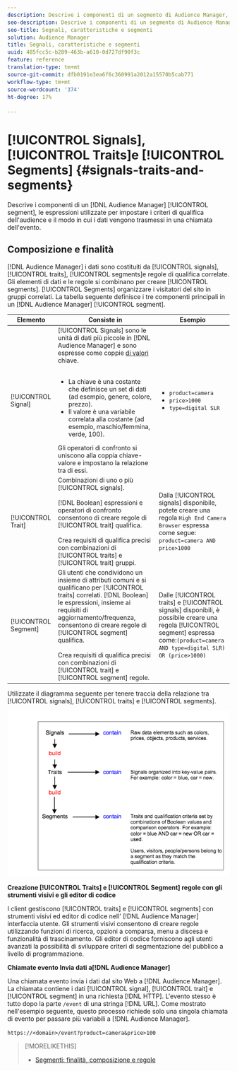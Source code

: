 ```yaml
---
description: Descrive i componenti di un segmento di Audience Manager, le espressioni utilizzate per impostare i criteri di qualificazione del pubblico e il modo in cui i dati vengono trasmessi in una chiamata dell’evento.
seo-description: Descrive i componenti di un segmento di Audience Manager, le espressioni utilizzate per impostare i criteri di qualificazione del pubblico e il modo in cui i dati vengono trasmessi in una chiamata dell’evento.
seo-title: Segnali, caratteristiche e segmenti
solution: Audience Manager
title: Segnali, caratteristiche e segmenti
uuid: 485fcc5c-b289-463b-a610-0d727df90f3c
feature: reference
translation-type: tm+mt
source-git-commit: dfb0191e3ea6f6c360991a2012a15570b5cab771
workflow-type: tm+mt
source-wordcount: '374'
ht-degree: 17%

---
```



# [!UICONTROL Signals],  [!UICONTROL Traits]e  [!UICONTROL Segments] {#signals-traits-and-segments}

Descrive i componenti di un [!DNL Audience Manager] [!UICONTROL segment], le espressioni utilizzate per impostare i criteri di qualifica dell&#39;audience e il modo in cui i dati vengono trasmessi in una chiamata dell&#39;evento.

## Composizione e finalità

[!DNL Audience Manager] i dati sono costituiti da  [!UICONTROL signals],  [!UICONTROL traits],  [!UICONTROL segments]e regole di qualifica correlate. Gli elementi di dati e le regole si combinano per creare [!UICONTROL segments]. [!UICONTROL Segments] organizzare i visitatori del sito in gruppi correlati. La tabella seguente definisce i tre componenti principali in un [!DNL Audience Manager] [!UICONTROL segment].

| Elemento | Consiste in | Esempio |
|---|---|---|
| [!UICONTROL Signal] | [!UICONTROL Signals] sono le unità di dati più piccole in  [!DNL Audience Manager] e sono espresse come coppie [ di valori ](../reference/key-value-pairs-explained.md)chiave.<br><br><ul><li>La chiave è una costante che definisce un set di dati (ad esempio, genere, colore, prezzo).</li><li>Il valore è una variabile correlata alla costante (ad esempio, maschio/femmina, verde, 100).</li></ul>Gli operatori di confronto si uniscono alla coppia chiave-valore e impostano la relazione tra di essi. | <ul><li>`product=camera`</li><li>`price>1000`</li><li>`type=digital SLR`</li></ul> |
| [!UICONTROL Trait] | Combinazioni di uno o più [!UICONTROL signals].<br><br> [!DNL Boolean] espressioni e operatori di confronto consentono di creare regole di  [!UICONTROL trait] qualifica. <br><br>Crea requisiti di qualifica precisi con combinazioni di  [!UICONTROL traits] e  [!UICONTROL trait] gruppi. | Dalla [!UICONTROL signals] disponibile, potete creare una regola `High End Camera Browser` espressa come segue: `product=camera AND price>1000` |
| [!UICONTROL Segment] | Gli utenti che condividono un insieme di attributi comuni e si qualificano per [!UICONTROL traits] correlati. [!DNL Boolean] le espressioni, insieme ai requisiti di aggiornamento/frequenza, consentono di creare regole di  [!UICONTROL segment] qualifica.<br><br> Crea requisiti di qualifica precisi con combinazioni di  [!UICONTROL trait] e  [!UICONTROL segment] regole. | Dalle [!UICONTROL traits] e [!UICONTROL signals] disponibili, è possibile creare una regola [!UICONTROL segment] espressa come:`(product=camera AND type=digital SLR) OR (price>1000)` |

Utilizzate il diagramma seguente per tenere traccia della relazione tra [!UICONTROL signals], [!UICONTROL traits] e [!UICONTROL segments].

![](assets/signals-traits-segments.png)

**Creazione  [!UICONTROL Traits] e  [!UICONTROL Segment] regole con gli strumenti visivi e gli editor di codice**

I client gestiscono [!UICONTROL traits] e [!UICONTROL segments] con strumenti visivi ed editor di codice nell&#39; [!DNL Audience Manager] interfaccia utente. Gli strumenti visivi consentono di creare regole utilizzando funzioni di ricerca, opzioni a comparsa, menu a discesa e funzionalità di trascinamento. Gli editor di codice forniscono agli utenti avanzati la possibilità di sviluppare criteri di segmentazione del pubblico a livello di programmazione.

**Chiamate evento Invia dati a[!DNL Audience Manager]**

Una chiamata evento invia i dati dal sito Web a [!DNL Audience Manager]. La chiamata contiene i dati [!UICONTROL signal], [!UICONTROL trait] e [!UICONTROL segment] in una richiesta [!DNL HTTP]. L&#39;evento stesso è tutto dopo la parte `/event` di una stringa [!DNL URL]. Come mostrato nell&#39;esempio seguente, questo processo richiede solo una singola chiamata di evento per passare più variabili a [!DNL Audience Manager].

`https://<domain>/event?product=camera&price>100`

>[!MORELIKETHIS]
>
>* [Segmenti: finalità, composizione e regole](../features/segments/segments-purpose.md)

